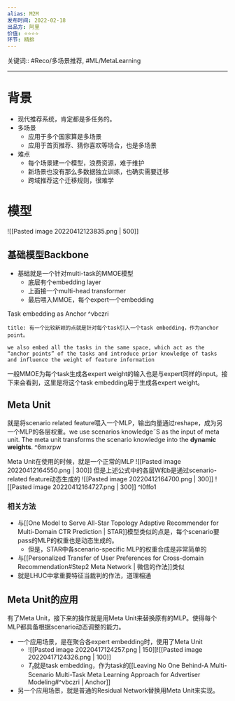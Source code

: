 ```yaml
---
alias: M2M
发布时间: 2022-02-18
出品方: 阿里
价值: ⭐⭐⭐⭐
环节: 精排
---
```

关键词:: #Reco/多场景推荐, #ML/MetaLearning 

---

# 背景
- 现代推荐系统，肯定都是多任务的。
- 多场景
	- 应用于多个国家算是多场景
	- 应用于首页推荐、猜你喜欢等场合，也是多场景
- 难点
	- 每个场景建一个模型，浪费资源，难于维护
	- 新场景也没有那么多数据独立训练，也确实需要迁移
	- 跨域推荐这个迁移规则，很难学

# 模型
![[Pasted image 20220412123835.png | 500]]

## 基础模型Backbone
- 基础就是一个针对multi-task的MMOE模型
	- 底层有个embedding layer
	- 上面接一个multi-head transformer
	- 最后喂入MMOE，每个expert一个embedding

Task embedding as Anchor ^vbczri
``` ad-quote
title: 有一个比较新颖的点就是针对每个task引入一个task embedding，作为anchor point。

we also embed all the tasks in the same space, which act as the “anchor points” of the tasks and introduce prior knowledge of tasks and influence the weight of feature information
```
 一般MMOE为每个task生成各expert weight的输入也是与expert同样的input。接下来会看到，这里是将这个task embedding用于生成各expert weight。

## Meta Unit
就是将scenario related feature喂入一个MLP，输出向量通过reshape，成为另一个MLP的各层权重。we use scenarios knowledge˜S as the input of meta unit. The meta unit transforms the scenario knowledge into the **dynamic weights**. ^6mxrpw

Meta Unit在使用的时候，就是一个正常的MLP
![[Pasted image 20220412164550.png | 300]]
但是上述公式中的各层W和b是通过scenario-related feature动态生成的
![[Pasted image 20220412164700.png | 300]]
![[Pasted image 20220412164727.png | 300]] ^l0ffo1
### 相关方法
- 与[[One Model to Serve All-Star Topology Adaptive Recommender for Multi-Domain CTR Prediction | STAR]]模型类似的点是，每个scenario要pass的MLP的权重也是动态生成的。
	- 但是，STAR中各scenario-specific MLP的权重合成是非常简单的
- 与[[Personalized Transfer of User Preferences for Cross-domain Recommendation#Step2 Meta Network | 微信的作法]]类似
- 就是LHUC中拿重要特征当裁判的作法，道理相通

## Meta Unit的应用
有了Meta Unit，接下来的操作就是用Meta Unit来替换原有的MLP。使得每个MLP都具备根据scenario动态调整的能力。

- 一个应用场景，是在聚合各expert embedding时，使用了Meta Unit
	- ![[Pasted image 20220417124257.png | 150]]![[Pasted image 20220417124326.png | 100]]
	- $T_t$就是task embedding，作为task的[[Leaving No One Behind-A Multi-Scenario Multi-Task Meta Learning Approach for Advertiser Modeling#^vbczri | Anchor]]
- 另一个应用场景，就是普通的Residual Network替换用Meta Unit来实现。